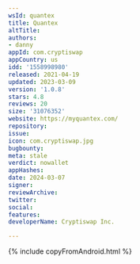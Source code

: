 ```yaml
---
wsId: quantex
title: Quantex
altTitle: 
authors:
- danny
appId: com.cryptiswap
appCountry: us
idd: '1558998980'
released: 2021-04-19
updated: 2023-03-09
version: '1.0.8'
stars: 4.8
reviews: 20
size: '31076352'
website: https://myquantex.com/
repository: 
issue: 
icon: com.cryptiswap.jpg
bugbounty: 
meta: stale
verdict: nowallet
appHashes: 
date: 2024-03-07
signer: 
reviewArchive: 
twitter: 
social: 
features: 
developerName: Cryptiswap Inc.

---
```


{% include copyFromAndroid.html %}
